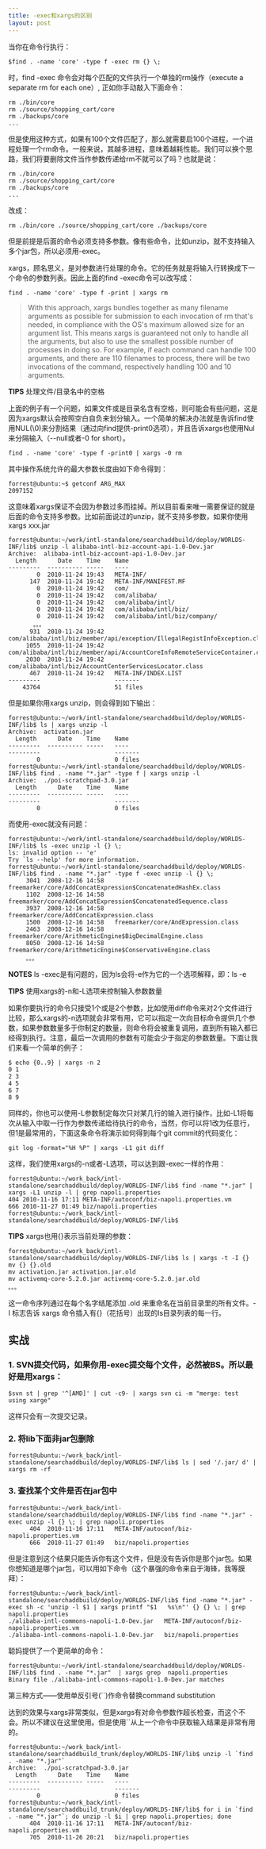 ```yaml
---
title: -exec和xargs的区别
layout: post
---
```



当你在命令行执行：

    $find . -name 'core' -type f -exec rm {} \;

时，find -exec 命令会对每个匹配的文件执行一个单独的rm操作（execute a separate rm for each one）, 正如你手动敲入下面命令：

    rm ./bin/core
    rm ./source/shopping_cart/core
    rm ./backups/core
    ...

但是使用这种方式，如果有100个文件匹配了，那么就需要启100个进程，一个进程处理一个rm命令。一般来说，其越多进程，意味着越耗性能。我们可以换个思路，我们将要删除文件当作参数传递给rm不就可以了吗？也就是说：

    rm ./bin/core
    rm ./source/shopping_cart/core
    rm ./backups/core
    ...

改成：

    rm ./bin/core ./source/shopping_cart/core ./backups/core

但是前提是后面的命令必须支持多参数。像有些命令，比如unzip，就不支持输入多个jar包，所以必须用-exec。

xargs，顾名思义，是对参数进行处理的命令。它的任务就是将输入行转换成下一个命令的参数列表。因此上面的find -exec命令可以改写成：

    find . -name 'core' -type f -print | xargs rm

> With this approach, xargs bundles together as many filename arguments as possible for submission to each invocation of rm that's needed, in compliance with the OS's maximum allowed size for an argument list. This means xargs is guaranteed not only to handle all the arguments, but also to use the smallest possible number of processes in doing so. For example, if each command can handle 100 arguments, and there are 110 filenames to process, there will be two invocations of the command, respectively handling 100 and 10 arguments.

**TIPS**	处理文件/目录名中的空格

上面的例子有一个问题，如果文件或是目录名含有空格，则可能会有些问题，这是因为xargs默认会按照空白自负来划分输入。一个简单的解决办法就是告诉find使用NUL(\0)来分割结果（通过向find提供-print0选项），并且告诉xargs也使用Nul来分隔输入（--null或者-0 for short）。

    find . -name 'core' -type f -print0 | xargs -0 rm

其中操作系统允许的最大参数长度由如下命令得到：

    forrest@ubuntu:~$ getconf ARG_MAX
    2097152

这意味着xargs保证不会因为参数过多而挂掉。所以目前看来唯一需要保证的就是后面的命令支持多参数。比如前面说过的unzip，就不支持多参数，如果你使用xargs xxx.jar

    forrest@ubuntu:~/work/intl-standalone/searchaddbuild/deploy/WORLDS-INF/lib$ unzip -l alibaba-intl-biz-account-api-1.0-Dev.jar
    Archive:  alibaba-intl-biz-account-api-1.0-Dev.jar
      Length      Date    Time    Name
    ---------  ---------- -----   ----
            0  2010-11-24 19:43   META-INF/
          147  2010-11-24 19:42   META-INF/MANIFEST.MF
            0  2010-11-24 19:42   com/
            0  2010-11-24 19:42   com/alibaba/
            0  2010-11-24 19:42   com/alibaba/intl/
            0  2010-11-24 19:42   com/alibaba/intl/biz/
            0  2010-11-24 19:42   com/alibaba/intl/biz/company/
           。。。    
          931  2010-11-24 19:42   com/alibaba/intl/biz/member/api/exception/IllegalRegistInfoException.class
         1055  2010-11-24 19:42   com/alibaba/intl/biz/member/api/AccountCoreInfoRemoteServiceContainer.class
         2030  2010-11-24 19:42   com/alibaba/intl/biz/AccountCenterServicesLocator.class
          467  2010-11-24 19:42   META-INF/INDEX.LIST
    ---------                     -------
        43764                     51 files

但是如果你用xargs unzip，则会得到如下输出：

    forrest@ubuntu:~/work/intl-standalone/searchaddbuild/deploy/WORLDS-INF/lib$ ls | xargs unzip -l 
    Archive:  activation.jar
      Length      Date    Time    Name
    ---------  ---------- -----   ----
    ---------                     -------
            0                     0 files
    forrest@ubuntu:~/work/intl-standalone/searchaddbuild/deploy/WORLDS-INF/lib$ find . -name "*.jar" -type f | xargs unzip -l
    Archive:  ./poi-scratchpad-3.0.jar
      Length      Date    Time    Name
    ---------  ---------- -----   ----
    ---------                     -------
            0                     0 files

而使用-exec就没有问题：

    forrest@ubuntu:~/work/intl-standalone/searchaddbuild/deploy/WORLDS-INF/lib$ ls -exec unzip -l {} \;
    ls: invalid option -- 'e'
    Try `ls --help' for more information.
    forrest@ubuntu:~/work/intl-standalone/searchaddbuild/deploy/WORLDS-INF/lib$ find . -name "*.jar" -type f -exec unzip -l {} \;
         3041  2008-12-16 14:58   freemarker/core/AddConcatExpression$ConcatenatedHashEx.class
         1102  2008-12-16 14:58   freemarker/core/AddConcatExpression$ConcatenatedSequence.class
         3937  2008-12-16 14:58   freemarker/core/AddConcatExpression.class
         1500  2008-12-16 14:58   freemarker/core/AndExpression.class
         2463  2008-12-16 14:58   freemarker/core/ArithmeticEngine$BigDecimalEngine.class
         8050  2008-12-16 14:58   freemarker/core/ArithmeticEngine$ConservativeEngine.class
         。。。

**NOTES**	ls -exec是有问题的，因为ls会将-e作为它的一个选项解释，即：ls -e

**TIPS** 使用xargs的-n和-L选项来控制输入参数数量

如果你要执行的命令只接受1个或是2个参数，比如使用diff命令来对2个文件进行比较，那么xargs的-n选项就会非常有用，它可以指定一次向目标命令提供几个参数，如果参数数量多于你制定的数量，则命令将会被重复调用，直到所有输入都已经得到执行。注意，最后一次调用的参数有可能会少于指定的参数数量。下面让我们来看一个简单的例子：

    $ echo {0..9} | xargs -n 2
    0 1
    2 3
    4 5
    6 7
    8 9

同样的，你也可以使用-L参数制定每次只对某几行的输入进行操作，比如-L1将每次从输入中取一行作为参数传递给待执行的命令，当然，你可以将1改为任意行，但1是最常用的，下面这条命令将演示如何得到每个git commit的代码变化：

    git log -format="%H %P" | xargs -L1 git diff

这样，我们使用xargs的-n或者-L选项，可以达到跟-exec一样的作用：

    forrest@ubuntu:~/work_back/intl-standalone/searchaddbuild/deploy/WORLDS-INF/lib$ find -name "*.jar" | xargs -L1 unzip -l | grep napoli.properties
    404 2010-11-16 17:11 META-INF/autoconf/biz-napoli.properties.vm
    666 2010-11-27 01:49 biz/napoli.properties
    forrest@ubuntu:~/work_back/intl-standalone/searchaddbuild/deploy/WORLDS-INF/lib$

**TIPS**	xargs也用{}表示当前处理的参数：

    forrest@ubuntu:~/work_back/intl-standalone/searchaddbuild/deploy/WORLDS-INF/lib$ ls | xargs -t -I {} mv {} {}.old
    mv activation.jar activation.jar.old 
    mv activemq-core-5.2.0.jar activemq-core-5.2.0.jar.old 
    。。。

这一命令序列通过在每个名字结尾添加 .old 来重命名在当前目录里的所有文件。-I 标志告诉 xargs 命令插入有{}（花括号）出现的ls目录列表的每一行。

实战
----

### 1. SVN提交代码，如果你用-exec提交每个文件，必然被BS。所以最好是用xargs：

    $svn st | grep '^[AMD]' | cut -c9- | xargs svn ci -m "merge: test using xarge"

这样只会有一次提交记录。

### 2. 将lib下面非jar包删除

    forrest@ubuntu:~/work_back/intl-standalone/searchaddbuild/deploy/WORLDS-INF/lib$ ls | sed '/.jar/ d' | xargs rm -rf

### 3. 查找某个文件是否在jar包中

    forrest@ubuntu:~/work_back/intl-standalone/searchaddbuild/deploy/WORLDS-INF/lib$ find -name "*.jar" -exec unzip -l {} \; | grep napoli.properties
          404  2010-11-16 17:11   META-INF/autoconf/biz-napoli.properties.vm
          666  2010-11-27 01:49   biz/napoli.properties

但是注意到这个结果只能告诉你有这个文件，但是没有告诉你是那个jar包。如果你想知道是哪个jar包，可以用如下命令（这个暴强的命令来自于海锋，我等膜拜）：

    forrest@ubuntu:~/work_back/intl-standalone/searchaddbuild/deploy/WORLDS-INF/lib$ find -name "*.jar" -exec sh -c 'unzip -l $1 | xargs printf "$1   %s\n"' {} {} \; | grep napoli.properties
    ./alibaba-intl-commons-napoli-1.0-Dev.jar   META-INF/autoconf/biz-napoli.properties.vm
    ./alibaba-intl-commons-napoli-1.0-Dev.jar   biz/napoli.properties
	
聪妈提供了一个更简单的命令：

    forrest@ubuntu:~/work/intl-standalone/searchaddbuild/deploy/WORLDS-INF/lib$ find . -name "*.jar"  | xargs grep  napoli.properties
    Binary file ./alibaba-intl-commons-napoli-1.0-Dev.jar matches

第三种方式——使用单反引号(``)作命令替换command substitution

达到的效果与xargs非常类似，但是xargs有对命令参数作超长检查，而这个不会。所以不建议在这里使用。但是使用``从上一个命令中获取输入结果是非常有用的。

    forrest@ubuntu:~/work_back/intl-standalone/searchaddbuild_trunk/deploy/WORLDS-INF/lib$ unzip -l `find . -name "*.jar"`
    Archive:  ./poi-scratchpad-3.0.jar
      Length      Date    Time    Name
    ---------  ---------- -----   ----
    ---------                     -------
            0                     0 files
    forrest@ubuntu:~/work_back/intl-standalone/searchaddbuild_trunk/deploy/WORLDS-INF/lib$ for i in `find . -name "*.jar"`; do unzip -l $i | grep napoli.properties; done
          404  2010-11-16 17:11   META-INF/autoconf/biz-napoli.properties.vm
          705  2010-11-26 20:21   biz/napoli.properties

